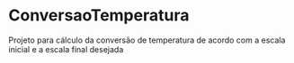 # ConversaoTemperatura
Projeto para cálculo da conversão de temperatura de acordo com a escala inicial e a escala final desejada
